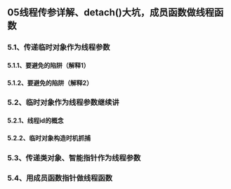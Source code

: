 ## 05线程传参详解、detach()大坑，成员函数做线程函数

### 5.1、传递临时对象作为线程参数

#### 5.1.1、要避免的陷阱（解释1）

#### 5.1.2、要避免的陷阱（解释2）

### 5.2、临时对象作为线程参数继续讲

#### 5.2.1、线程id的概念

#### 5.2.2、临时对象构造时机抓捕

### 5.3、传递类对象、智能指针作为线程参数

### 5.4、用成员函数指针做线程函数